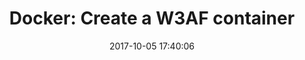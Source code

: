 ---
layout: post
title:  "Docker: Create a W3AF container"
date:   2017-10-05 17:40:06 
categories: docker security
---